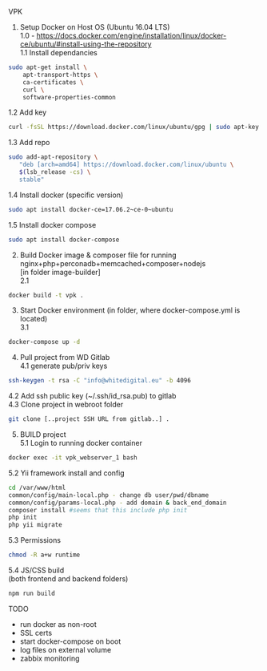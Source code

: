 VPK

1. Setup Docker on Host OS (Ubuntu 16.04 LTS)  
1.0 - https://docs.docker.com/engine/installation/linux/docker-ce/ubuntu/#install-using-the-repository  
1.1 Install dependancies  
```bash
sudo apt-get install \  
    apt-transport-https \  
    ca-certificates \  
    curl \  
    software-properties-common 
```
1.2 Add key  
```bash
curl -fsSL https://download.docker.com/linux/ubuntu/gpg | sudo apt-key add -  
```
1.3 Add repo  
```bash
sudo add-apt-repository \
   "deb [arch=amd64] https://download.docker.com/linux/ubuntu \
   $(lsb_release -cs) \
   stable"  
```
1.4 Install docker (specific version)  
```bash
sudo apt install docker-ce=17.06.2~ce-0~ubuntu  
```
1.5 Install docker compose  
```bash
sudo apt install docker-compose  
```

2. Build Docker image & composer file for running nginx+php+perconadb+memcached+composer+nodejs  
[in folder image-builder]  
2.1 
```bash
docker build -t vpk .  
```

3. Start Docker environment (in folder, where docker-compose.yml is located)  
3.1 
```bash
docker-compose up -d  
```

4. Pull project from WD Gitlab  
4.1 generate pub/priv keys  
```bash
ssh-keygen -t rsa -C "info@whitedigital.eu" -b 4096  
```
4.2 Add ssh public key (~/.ssh/id_rsa.pub) to gitlab  
4.3 Clone project in webroot folder  
```bash
git clone [..project SSH URL from gitlab..] .  
```

5. BUILD project  
5.1 Login to running docker container  
```bash
docker exec -it vpk_webserver_1 bash  
```
5.2 Yii framework install and config  
```bash
cd /var/www/html  
common/config/main-local.php - change db user/pwd/dbname  
common/config/params-local.php - add domain & back_end_domain
composer install #seems that this include php init  
php init  
php yii migrate  
```
5.3 Permissions  
```bash
chmod -R a+w runtime  
```
5.4 JS/CSS build   
(both frontend and backend folders)  
```bash
npm run build
```

TODO 
- run docker as non-root
- SSL certs
- start docker-compose on boot
- log files on external volume
- zabbix monitoring
